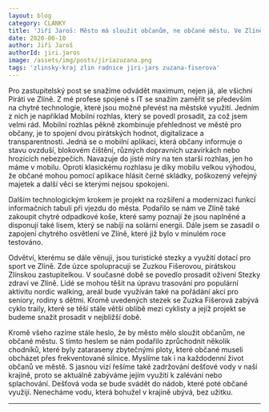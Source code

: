 ```yaml
---
layout: blog
category: CLANKY
title: 'Jiří Jaroš: Město má sloužit občanům, ne občané městu. Ve Zlíně se nám to daří'
date: 2020-06-10
author: Jiří Jaroš
authorId: jiri.jaros
image: /assets/img/posts/jiriazuzana.png
tags: 'zlinsky-kraj zlin radnice jiri-jars zuzana-fiserova'
---
```


Pro zastupitelský post se snažíme odvádět maximum, nejen já, ale všichni Piráti ve Zlíně. Z mé profese spojené s IT se snažím zaměřit se především na chytré technologie, které jsou možné převést na městské využití. Jedním z nich je například Mobilní rozhlas, který se povedl prosadit, za což jsem velmi rád. Mobilní rozhlas pěkně zkombinuje přehlednost ve městě pro občany, je to spojení dvou pirátských hodnot, digitalizace a transparentnosti. Jedná se o mobilní aplikaci, která občany informuje o stavu ovzduší, blokovém čištění, různých dopravních uzavírkách nebo hrozících nebezpečích. Navazuje do jisté míry na ten starší rozhlas, jen ho máme v mobilu. Oproti klasickému rozhlasu je díky mobilu velkou výhodou, že občané mohou pomocí aplikace hlásit černé skládky, poškozený veřejný majetek a další věci se kterými nejsou spokojeni. 
 
Dalším technologickým krokem je projekt na rozšíření a modernizaci funkcí informačních tabulí při vjezdu do města. Podařilo se nám ve Zlíně také zakoupit chytré odpadkové koše, které samy poznají že jsou naplněné a disponují také lisem, který se nabíjí na solární energii. Dále jsem se zasadil o zapojení chytrého osvětlení ve Zlíně, které již bylo v minulém roce testováno. 
 
Odvětví, kterému se dále věnuji, jsou turistické stezky a využití dotací pro sport ve Zlíně. Zde úzce spolupracuji se Zuzkou Fišerovou, pirátskou Zlínskou zastupitelkou.  V současné době se povedlo prosadit oživení Stezky zdraví ve Zlíně. Lidé se mohou těšit na úpravu trasování pro populární aktivitu nordic walking, areál bude využíván také na pořádání akcí pro seniory, rodiny s dětmi. Kromě uvedených stezek se Zuzka Fišerová zabývá cyklo traily, které se těší stále větší oblibě mezi cyklisty a jejíž projekt se budeme snažit prosadit v nejbližší době. 
 
Kromě všeho razíme stále heslo, že by město mělo sloužit občanům, ne občané městu. S tímto heslem se nám podařilo zprůchodnit několik chodníků, které byly zataraseny zbytečnými ploty, které občané museli obcházet přes frekventované silnice. Myslíme tak i na každodenní život občanů ve městě. S jasnou vizí řešíme také zadržování dešťové vody v naší krajině, proto se aktuálně zabýváme jejím využití k zalévání nebo splachování. Dešťová voda se bude svádět do nádob, které poté občané využijí. Nenecháme vodu, která bohužel v krajině ubývá, bez užitku. 

---
